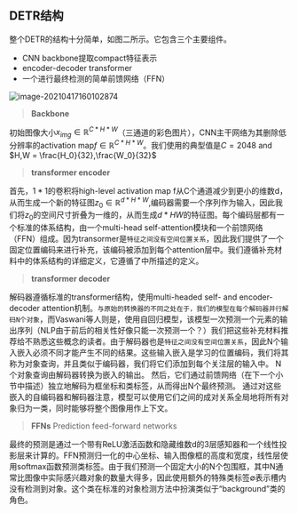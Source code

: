 ## DETR结构

整个DETR的结构十分简单，如图二所示。它包含三个主要组件。

- CNN backbone提取compact特征表示
- encoder-decoder transformer
- 一个进行最终检测的简单前馈网络（FFN）

![image-20210417160102874](D:\69546\Documents\计算机视觉\pics\CV\transformer\DETR.png)

> **Backbone**

初始图像大小$x_{img}∈ \mathbb{R}^{C*H*W}$（三通道的彩色图片），CNN主干网络为其删除低分辨率的activation map$f∈\mathbb{R}^{C*H*W}$。我们使用的典型值是$C=2048$ and $H,W = \frac{H_0}{32},\frac{W_0}{32}$

> **transformer encoder**

首先，$1*1$的卷积将high-level activation map f从C个通道减少到更小的维数d，从而生成一个新的特征图$z_0∈\mathbb{R}^{d*H*W}$,编码器需要一个序列作为输入，因此我们将$z_0$的空间尺寸折叠为一维的，从而生成$d*HW$的特征图。每个编码层都有一个标准的体系结构，由一个multi-head self-attention模块和一个前馈网络（FFN）组成。因为transormer是`特征之间没有空间位置关系`，因此我们提供了一个固定位置编码来进行补充，该编码被添加到每个attention层中。我们遵循补充材料中的体系结构的详细定义，它遵循了中所描述的定义。

> **transformer decoder**

解码器遵循标准的transformer结构，使用multi-headed self- and encoder-decoder attention机制。`与原始的转换器的不同之处在于，我们的模型在每个解码器并行解码N个对象`，而Vaswani等人则是，使用自回归模型，该模型一次预测一个元素的输出序列（NLP由于前后的相关性好像只能一次预测一个？）我们把这些补充材料推荐给不熟悉这些概念的读者。由于解码器也是`特征之间没有空间位置关系`，因此N个输入嵌入必须不同才能产生不同的结果。这些输入嵌入是学习的位置编码，我们将其称为对象查询，并且类似于编码器，我们将它们添加到每个关注层的输入中。 N个对象查询由解码器转换为嵌入的输出。 然后，它们通过前馈网络（在下一个小节中描述）独立地解码为框坐标和类标签，从而得出N个最终预测。 通过对这些嵌入的自编码器和解码器注意，模型可以使用它们之间的成对关系全局地将所有对象归为一类，同时能够将整个图像用作上下文。 

> **FFNs** Prediction feed-forward networks 

最终的预测是通过一个带有ReLU激活函数和隐藏维数d的3层感知器和一个线性投影层来计算的。FFN预测归一化的中心坐标、输入图像框的高度和宽度，线性层使用softmax函数预测类标签。由于我们预测一个固定大小的N个包围框，其中N通常比图像中实际感兴趣对象的数量大得多，因此使用额外的特殊类标签∅表示槽内没有检测到对象。这个类在标准的对象检测方法中扮演类似于“background”类的角色。




